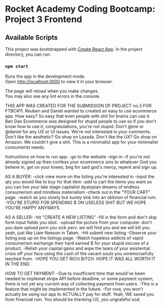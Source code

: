 # Rocket Academy Coding Bootcamp: Project 3 Frontend

## Available Scripts

This project was bootstrapped with [Create React App](https://github.com/facebook/create-react-app). In the project directory, you can run:

### `npm start`

Runs the app in the development mode.\
Open [http://localhost:3000](http://localhost:3000) to view it in your browser.

The page will reload when you make changes.\
You may also see any lint errors in the console.

THIS APP WAS CREATED FOR THE SUBMISSION OF PROJECT no.3 FOR FTBC#11. Reuben and Daniel wanted to created an easy to use ecommerce app. How easy? So easy that even people with shit for brains can use it.
Ben Dan Ecommerce was designed for stupid people to use so if you don't know how to use it, congratulations, you're not stupid.
Don't @me or @daniel for any UX or UI issues. We're not interested in your comments. Don't like the aesthetic? Go shop on Lazada. Don't like the UX? Go shop on Amazon. We couldn't give a shit. This is a minimalist app for your minimalist consumerist needs.

Instructions on how to run app:
-go to the website
-sign in
-if you're not already signed up then confess your ecommerce sins to whatever God you believe in, get on your knees, beg for said god's mercy, repent and sign up.

AS A BUYER:
-click view more on the listing you're interested in
-input the qty you would like to buy for that item
-add to cart the items you want so you can live your late stage capitalist dystopian dreams of endless consumerism and mindless materialism
-check out in the "YOUR CART" page.
-watch as you slowly but surely sink into an oblivion of financial ruin.
-YOU'RE STUPID FOR SPENDING $ ON USELESS SHIT BUT WE HOPE YOU'RE HAPPY ANYWAYS.

AS A SELLER:
-hit "CREATE A NEW LISTING"
-fill in the form and don't skip form input fields you idiot.
-upload the picture from your computer. don't you dare upload porn you sick perv. we will find you and we will kill you. yeah, just like Liam Neeson in Taken.
-Hit submit new listing
-Observe your listing pop up on the listings page.
-Watch hopeless addicts of vapid consumerism exchange their hard earned $ for your stupid excuse of a product.
-Relish your capital gains and wipe the tears of your existential crisis off your face using the cash of the vacant souls you unremorsefully leeched from.
-HOPE YOU GET RICH BITCH. HOPE IT WAS ALL WORTH IT IN THE END.

HOW TO GET PAYMENT:
-Due to insufficient time that would've been needed to implemet stripe API before deadline, or some payment system, there is not yet any current way of collecting payment from users.
-This is a feature that might be implemented in the future.
-For now, you won't actually be using our app to ACTUALLY pay for stuff. Yeah, WE saved you from financial ruin. You should be thanking US, you ungrateful sod.
